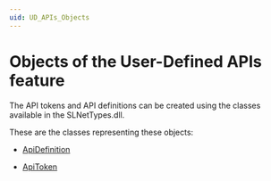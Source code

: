 ```yaml
---
uid: UD_APIs_Objects
---
```


# Objects of the User-Defined APIs feature

The API tokens and API definitions can be created using the classes available in the SLNetTypes.dll.

These are the classes representing these objects:

- [ApiDefinition](xref:UD_APIs_Objects_ApiDefinition)

- [ApiToken](xref:UD_APIs_Objects_ApiToken)
